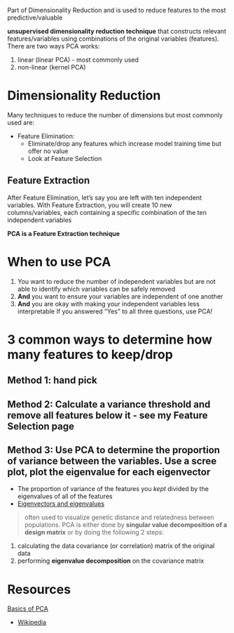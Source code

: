 Part of Dimensionality Reduction and is used to reduce features to the most predictive/valuable

**unsupervised dimensionality reduction technique** that constructs relevant features/variables using combinations of the original variables (features). There are two ways PCA works:
1. linear (linear PCA) - most commonly used
1. non-linear (kernel PCA) 

# Dimensionality Reduction
Many techniques to reduce the number of dimensions but most commonly used are:
- Feature Elimination:
   - Eliminate/drop any features which increase model training time but offer no value
   - Look at Feature Selection 

## Feature Extraction
After Feature Elimination, let’s say you are left with ten independent variables. With Feature Extraction, you will create 10 new columns/variables, each containing a specific combination of the ten independent variables

**PCA is a Feature Extraction technique**

# When to use PCA
1. You want to reduce the number of independent variables but are not able to identify which variables can be safely removed
2. **And** you want to ensure your variables are independent of one another
3. **And** you are okay with making your independent variables less interpretable 
 If you answered “Yes” to all three questions, use PCA!
 
 # 3 common ways to determine how many features to keep/drop
 ## Method 1: hand pick
 
 ## Method 2: Calculate a variance threshold and remove all features below it - see my Feature Selection page
 
 ## Method 3: Use PCA to determine the proportion of variance between the variables. Use a scree plot, plot the eigenvalue for each eigenvector
 * The proportion of variance of the features you *kept* divided by the eigenvalues of all of the features
 * [Eigenvectors and eigenvalues](https://en.wikipedia.org/wiki/Eigenvalues_and_eigenvectors)


> often used to visualize genetic distance and relatedness between populations. PCA is either done by **singular value decomposition of a design matrix** or by doing the following 2 steps:
1. calculating the data covariance (or correlation) matrix of the original data
1. performing **eigenvalue decomposition** on the covariance matrix

# Resources
[Basics of PCA](https://link.medium.com/TPC8U5LDI6)
* [Wikipedia](https://en.wikipedia.org/wiki/Principal_component_analysis)
